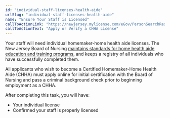 ```yaml
---
id: "individual-staff-licenses-health-aide"
urlSlug: "individual-staff-licenses-health-aide"
name: "Ensure Your Staff is Licensed"
callToActionLink: "https://newjersey.mylicense.com/eGov/PersonSearchResults.aspx?Facility=Y"
callToActionText: "Apply or Verify a CHHA License"
---
```


Your staff will need individual homemaker-home health aide licenses. The New Jersey Board of Nursing [maintains standards for home health aide education and training programs](https://www.njconsumeraffairs.gov/nur/Pages/default.aspx), and keeps a registry of all individuals who have successfully completed them. 
 
All applicants who wish to become a Certified Homemaker-Home Health Aide (CHHA) must apply online for initial certification with the Board of Nursing and pass a criminal background check prior to beginning employment as a CHHA. 
 
After completing this task, you will have:
- Your individual license
- Confirmed your staff is properly licensed
